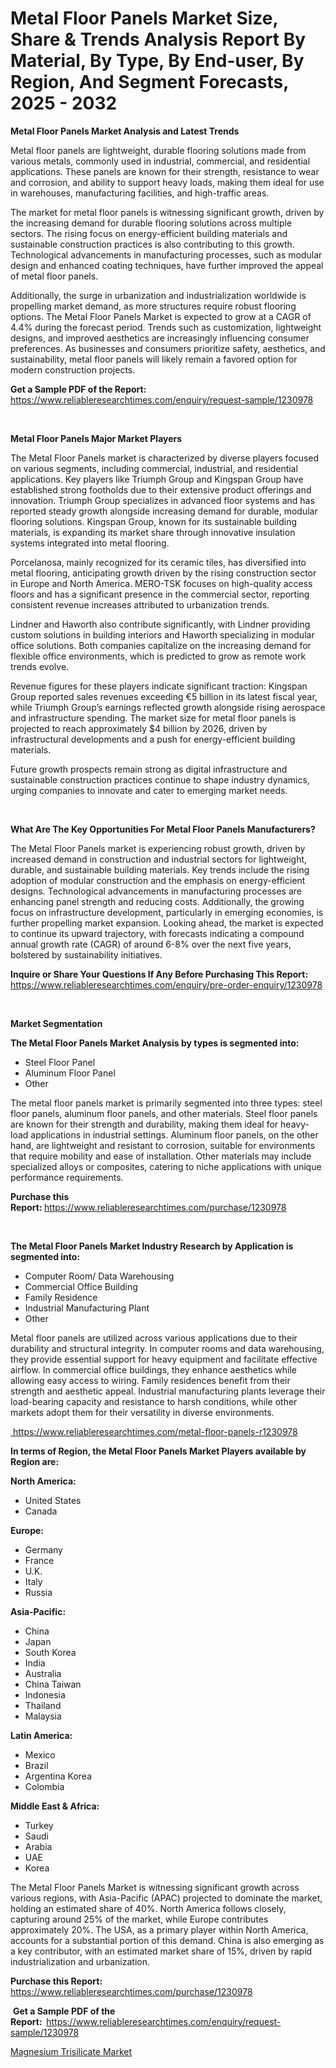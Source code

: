 <p><h1>Metal Floor Panels Market Size, Share & Trends Analysis Report By Material, By Type, By End-user, By Region, And Segment Forecasts, 2025 - 2032</h1></p><p><strong>Metal Floor Panels Market Analysis and Latest Trends</strong></p>
<p><p>Metal floor panels are lightweight, durable flooring solutions made from various metals, commonly used in industrial, commercial, and residential applications. These panels are known for their strength, resistance to wear and corrosion, and ability to support heavy loads, making them ideal for use in warehouses, manufacturing facilities, and high-traffic areas.</p><p>The market for metal floor panels is witnessing significant growth, driven by the increasing demand for durable flooring solutions across multiple sectors. The rising focus on energy-efficient building materials and sustainable construction practices is also contributing to this growth. Technological advancements in manufacturing processes, such as modular design and enhanced coating techniques, have further improved the appeal of metal floor panels.</p><p>Additionally, the surge in urbanization and industrialization worldwide is propelling market demand, as more structures require robust flooring options. The Metal Floor Panels Market is expected to grow at a CAGR of 4.4% during the forecast period. Trends such as customization, lightweight designs, and improved aesthetics are increasingly influencing consumer preferences. As businesses and consumers prioritize safety, aesthetics, and sustainability, metal floor panels will likely remain a favored option for modern construction projects.</p></p>
<p><strong>Get a Sample PDF of the Report:&nbsp;</strong> <a href="https://www.reliableresearchtimes.com/enquiry/request-sample/1230978?utm_campaign=2186&utm_medium=2&utm_source=Github&utm_content=ia&utm_term=01042025&utm_id=metal-floor-panels">https://www.reliableresearchtimes.com/enquiry/request-sample/1230978</a></p>
<p>&nbsp;</p>
<p><strong>Metal Floor Panels Major Market Players</strong></p>
<p><p>The Metal Floor Panels market is characterized by diverse players focused on various segments, including commercial, industrial, and residential applications. Key players like Triumph Group and Kingspan Group have established strong footholds due to their extensive product offerings and innovation. Triumph Group specializes in advanced floor systems and has reported steady growth alongside increasing demand for durable, modular flooring solutions. Kingspan Group, known for its sustainable building materials, is expanding its market share through innovative insulation systems integrated into metal flooring.</p><p>Porcelanosa, mainly recognized for its ceramic tiles, has diversified into metal flooring, anticipating growth driven by the rising construction sector in Europe and North America. MERO-TSK focuses on high-quality access floors and has a significant presence in the commercial sector, reporting consistent revenue increases attributed to urbanization trends.</p><p>Lindner and Haworth also contribute significantly, with Lindner providing custom solutions in building interiors and Haworth specializing in modular office solutions. Both companies capitalize on the increasing demand for flexible office environments, which is predicted to grow as remote work trends evolve.</p><p>Revenue figures for these players indicate significant traction: Kingspan Group reported sales revenues exceeding €5 billion in its latest fiscal year, while Triumph Group’s earnings reflected growth alongside rising aerospace and infrastructure spending. The market size for metal floor panels is projected to reach approximately $4 billion by 2026, driven by infrastructural developments and a push for energy-efficient building materials.</p><p>Future growth prospects remain strong as digital infrastructure and sustainable construction practices continue to shape industry dynamics, urging companies to innovate and cater to emerging market needs.</p></p>
<p>&nbsp;</p>
<p><strong>What Are The Key Opportunities For Metal Floor Panels Manufacturers?</strong></p>
<p><p>The Metal Floor Panels market is experiencing robust growth, driven by increased demand in construction and industrial sectors for lightweight, durable, and sustainable building materials. Key trends include the rising adoption of modular construction and the emphasis on energy-efficient designs. Technological advancements in manufacturing processes are enhancing panel strength and reducing costs. Additionally, the growing focus on infrastructure development, particularly in emerging economies, is further propelling market expansion. Looking ahead, the market is expected to continue its upward trajectory, with forecasts indicating a compound annual growth rate (CAGR) of around 6-8% over the next five years, bolstered by sustainability initiatives.</p></p>
<p><strong>Inquire or Share Your Questions If Any Before Purchasing This Report:</strong> <a href="https://www.reliableresearchtimes.com/enquiry/pre-order-enquiry/1230978?utm_campaign=2186&utm_medium=2&utm_source=Github&utm_content=ia&utm_term=01042025&utm_id=metal-floor-panels">https://www.reliableresearchtimes.com/enquiry/pre-order-enquiry/1230978</a></p>
<p>&nbsp;</p>
<p><strong>Market Segmentation</strong></p>
<p><strong>The Metal Floor Panels Market Analysis by types is segmented into:</strong></p>
<p><ul><li>Steel Floor Panel</li><li>Aluminum Floor Panel</li><li>Other</li></ul></p>
<p><p>The metal floor panels market is primarily segmented into three types: steel floor panels, aluminum floor panels, and other materials. Steel floor panels are known for their strength and durability, making them ideal for heavy-load applications in industrial settings. Aluminum floor panels, on the other hand, are lightweight and resistant to corrosion, suitable for environments that require mobility and ease of installation. Other materials may include specialized alloys or composites, catering to niche applications with unique performance requirements.</p></p>
<p><strong>Purchase this Report:&nbsp;</strong><a href="https://www.reliableresearchtimes.com/purchase/1230978?utm_campaign=2186&utm_medium=2&utm_source=Github&utm_content=ia&utm_term=01042025&utm_id=metal-floor-panels">https://www.reliableresearchtimes.com/purchase/1230978</a></p>
<p>&nbsp;</p>
<p><strong>The Metal Floor Panels Market Industry Research by Application is segmented into:</strong></p>
<p><ul><li>Computer Room/ Data Warehousing</li><li>Commercial Office Building</li><li>Family Residence</li><li>Industrial Manufacturing Plant</li><li>Other</li></ul></p>
<p><p>Metal floor panels are utilized across various applications due to their durability and structural integrity. In computer rooms and data warehousing, they provide essential support for heavy equipment and facilitate effective airflow. In commercial office buildings, they enhance aesthetics while allowing easy access to wiring. Family residences benefit from their strength and aesthetic appeal. Industrial manufacturing plants leverage their load-bearing capacity and resistance to harsh conditions, while other markets adopt them for their versatility in diverse environments.</p></p>
<p><a href="https://www.reliableresearchtimes.com/metal-floor-panels-r1230978?utm_campaign=2186&utm_medium=2&utm_source=Github&utm_content=ia&utm_term=01042025&utm_id=metal-floor-panels">&nbsp;https://www.reliableresearchtimes.com/metal-floor-panels-r1230978</a></p>
<p><strong>In terms of Region, the Metal Floor Panels Market Players available by Region are:</strong></p>
<p>
    <p> <strong> North America: </strong>
        <ul>
            <li>United States</li>
            <li>Canada</li>
        </ul>
        </p> 
    <p> <strong> Europe: </strong>
        <ul>
            <li>Germany</li>
            <li>France</li>
            <li>U.K.</li>
            <li>Italy</li>
            <li>Russia</li>
        </ul>
        </p> 
    <p> <strong> Asia-Pacific: </strong>
        <ul>
            <li>China</li>
            <li>Japan</li>
            <li>South Korea</li>
            <li>India</li>
            <li>Australia</li>
            <li>China Taiwan</li>
            <li>Indonesia</li>
            <li>Thailand</li>
            <li>Malaysia</li>
        </ul>
        </p> 
    <p> <strong> Latin America: </strong>
        <ul>
            <li>Mexico</li>
            <li>Brazil</li>
            <li>Argentina Korea</li>
            <li>Colombia</li>
        </ul>
        </p> 
    <p> <strong> Middle East & Africa: </strong>
        <ul>
            <li>Turkey</li>
            <li>Saudi</li>
            <li>Arabia</li>
            <li>UAE</li>
            <li>Korea</li>
        </ul>
    </p>
    </p>
<p><p>The Metal Floor Panels Market is witnessing significant growth across various regions, with Asia-Pacific (APAC) projected to dominate the market, holding an estimated share of 40%. North America follows closely, capturing around 25% of the market, while Europe contributes approximately 20%. The USA, as a primary player within North America, accounts for a substantial portion of this demand. China is also emerging as a key contributor, with an estimated market share of 15%, driven by rapid industrialization and urbanization.</p></p>
<p><strong>Purchase this Report: </strong><a href="https://www.reliableresearchtimes.com/purchase/1230978?utm_campaign=2186&utm_medium=2&utm_source=Github&utm_content=ia&utm_term=01042025&utm_id=metal-floor-panels">https://www.reliableresearchtimes.com/purchase/1230978</a></p>
<p>&nbsp;<strong>Get a Sample PDF of the Report:&nbsp;&nbsp;</strong><a href="https://www.reliableresearchtimes.com/enquiry/request-sample/1230978?utm_campaign=2186&utm_medium=2&utm_source=Github&utm_content=ia&utm_term=01042025&utm_id=metal-floor-panels">https://www.reliableresearchtimes.com/enquiry/request-sample/1230978</a></p>
<p><strong></strong></p>
<p><p><a href="https://github.com/nathandecarvalho/Market-Research-Report-List-6/blob/main/magnesium-trisilicate-market.md?utm_campaign=2186&utm_medium=2&utm_source=Github&utm_content=ia&utm_term=01042025&utm_id=metal-floor-panels">Magnesium Trisilicate Market</a></p></p>